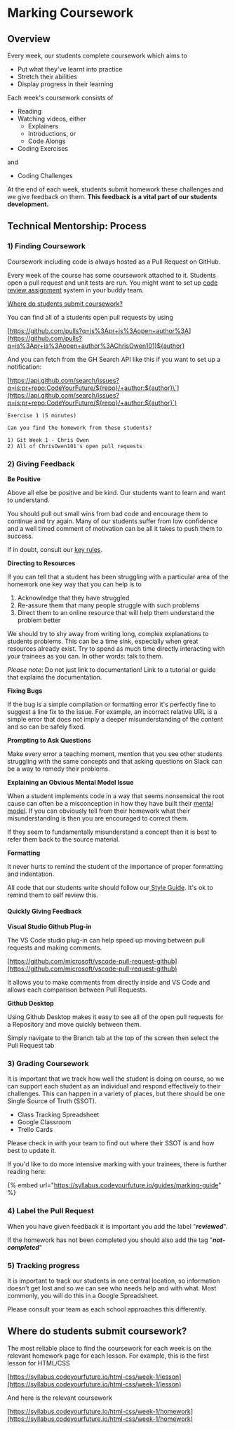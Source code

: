 # Marking Coursework

## Overview

Every week, our students complete coursework which aims to 

* Put what they've learnt into practice
* Stretch their abilities 
* Display progress in their learning

Each week's coursework consists of 

* Reading 
* Watching videos, either
  * Explainers
  * Introductions, or
  * Code Alongs
* Coding Exercises

and

* Coding Challenges

At the end of each week, students submit homework these challenges and we give feedback on them. **This feedback is a vital part of our students development.**

## **Technical Mentorship: Process**

### **1\) Finding Coursework**

Coursework including code is always hosted as a Pull Request on GitHub. 

Every week of the course has some coursework attached to it. Students open a pull request and unit tests are run. You might want to set up [code review assignment](https://docs.github.com/en/organizations/organizing-members-into-teams/managing-code-review-assignment-for-your-team) system in your buddy team.  
  
[Where do students submit coursework?](marking-coursework.md#where-do-students-submit-coursework)

You can find all of a students open pull requests by using  
  
[https://github.com/pulls?q=is%3Apr+is%3Aopen+author%3A](https://github.com/pulls?q=is%3Apr+is%3Aopen+author%3AChrisOwen101)${author}

And you can fetch from the GH Search API like this if you want to set up a notification:

[https://api.github.com/search/issues?q=is:pr+repo:CodeYourFuture/${repo}/+author:${author}\`](https://api.github.com/search/issues?q=is:pr+repo:CodeYourFuture/${repo}/+author:${author}`)

```text
Exercise 1 (5 minutes)

Can you find the homework from these students? 

1) Git Week 1 - Chris Owen
2) All of ChrisOwen101's open pull requests
```

### **2\) Giving Feedback**

**Be Positive**

Above all else be positive and be kind. Our students want to learn and want to understand.

You should pull out small wins from bad code and encourage them to continue and try again. Many of our students suffer from low confidence and a well timed comment of motivation can be all it takes to push them to success.

If in doubt, consult our [key rules](/volunteers/education/teaching-tips#the-rules).

**Directing to Resources**

If you can tell that a student has been struggling with a particular area of the homework one key way that you can help is to

1. Acknowledge that they have struggled
2. Re-assure them that many people struggle with such problems
3. Direct them to an online resource that will help them understand the problem better

We should try to shy away from writing long, complex explanations to students problems. This can be a time sink, especially when great resources already exist. Try to spend as much time directly interacting with your trainees as you can. In other words: talk to them.

_Please note_: Do not just link to documentation! Link to a tutorial or guide that explains the documentation.

**Fixing Bugs**

If the bug is a simple compilation or formatting error it's perfectly fine to suggest a line fix to the issue. For example, an incorrect relative URL is a simple error that does not imply a deeper misunderstanding of the content and so can be safely fixed.

**Prompting to Ask Questions**

Make every error a teaching moment, mention that you see other students struggling with the same concepts and that asking questions on Slack can be a way to remedy their problems.

**Explaining an Obvious Mental Model Issue**

When a student implements code in a way that seems nonsensical the root cause can often be a misconception in how they have built their [mental model](https://teachtogether.tech/#s:models). If you can obviously tell from their homework what their misunderstanding is then you are encouraged to correct them.

If they seem to fundamentally misunderstand a concept then it is best to refer them back to the source material.

**Formatting**

It never hurts to remind the student of the importance of proper formatting and indentation.

All code that our students write should follow our[ Style Guide](https://syllabus.codeyourfuture.io/guides/code-style-guide). It's ok to remind them to self review this. 

#### Quickly Giving Feedback

**Visual Studio Github Plug-in**

The VS Code studio plug-in can help speed up moving between pull requests and making comments.

[https://github.com/microsoft/vscode-pull-request-github](https://github.com/microsoft/vscode-pull-request-github)

It allows you to make comments from directly inside and VS Code and allows each comparison between Pull Requests.

**Github Desktop**

Using Github Desktop makes it easy to see all of the open pull requests for a Repository and move quickly between them.

Simply navigate to the Branch tab at the top of the screen then select the Pull Request tab

### **3\) Grading Coursework**

It is important that we track how well the student is doing on course, so we can support each student as an individual and respond effectively to their challenges. This can happen in a variety of places, but there should be one Single Source of Truth \(SSOT\).

* Class Tracking Spreadsheet
* Google Classroom
* Trello Cards

Please check in with your team to find out where their SSOT is and how best to update it.

If you'd like to do more intensive marking with your trainees, there is further reading here:

{% embed url="https://syllabus.codeyourfuture.io/guides/marking-guide" %}



### **4\) Label the Pull Request**

When you have given feedback it is important you add the label "_**reviewed**_".

If the homework has not been completed you should also add the tag "_**not-completed**_" 

### **5\) Tracking progress**

It is important to track our students in one central location, so information doesn't get lost and so we can see who needs help and with what. Most commonly, you will do this in a Google Spreadsheet. 

Please consult your team as each school approaches this differently.

## Where do students submit coursework?

The most reliable place to find the coursework for each week is on the relevant homework page for each lesson. For example, this is the first lesson for HTML/CSS

[https://syllabus.codeyourfuture.io/html-css/week-1/lesson](https://syllabus.codeyourfuture.io/html-css/week-1/lesson)

And here is the relevant coursework

[https://syllabus.codeyourfuture.io/html-css/week-1/homework](https://syllabus.codeyourfuture.io/html-css/week-1/homework)




